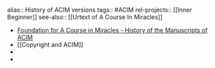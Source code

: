 alias:: History of ACIM versions
tags:: #ACIM
rel-projects:: [[Inner Beginner]]
see-also:: [[Urtext of A Course In Miracles]]

- [Foundation for A Course in Miracles - History of the Manuscripts of ACIM](https://facim.org/foundation-course-miracles/history-of-the-manuscripts/)
- [[Copyright and ACIM]]
-
-